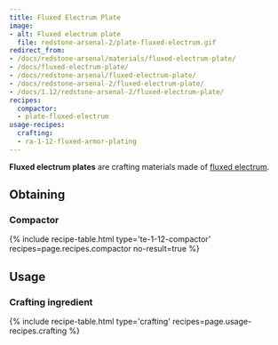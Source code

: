 ```yaml
---
title: Fluxed Electrum Plate
image:
- alt: Fluxed electrum plate
  file: redstone-arsenal-2/plate-fluxed-electrum.gif
redirect_from:
- /docs/redstone-arsenal/materials/fluxed-electrum-plate/
- /docs/fluxed-electrum-plate/
- /docs/redstone-arsenal/fluxed-electrum-plate/
- /docs/redstone-arsenal-2/fluxed-electrum-plate/
- /docs/1.12/redstone-arsenal-2/fluxed-electrum-plate/
recipes:
  compactor:
  - plate-fluxed-electrum
usage-recipes:
  crafting:
  - ra-1-12-fluxed-armor-plating
---
```


**Fluxed electrum plates** are crafting materials made of [fluxed
electrum](/docs/1.12/redstone-arsenal/fluxed-electrum-ingot/).


Obtaining
---------

### Compactor
{% include recipe-table.html type='te-1-12-compactor' recipes=page.recipes.compactor no-result=true %}


Usage
-----

### Crafting ingredient
{% include recipe-table.html type='crafting' recipes=page.usage-recipes.crafting %}
